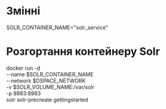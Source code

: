 # Змінні
SOLR_CONTAINER_NAME="solr_service"
# Розгортання контейнеру Solr
docker run -d \
  --name $SOLR_CONTAINER_NAME \
  --network $DSPACE_NETWORK \
  -v $SOLR_VOLUME_NAME:/var/solr \
  -p 8983:8983 \
  solr solr-precreate gettingstarted
<!--
5. Створення ядра (core)
Для створення нового ядра в Solr можна використовувати команду solr-precreate. Наприклад, щоб створити ядро з ім'ям mycore, запустіть:

bash
docker run -d -p 8983:8983 --name my_solr solr:8 solr-precreate mycore

6. Налаштування конфігурації (за потреби)
Якщо у вас є власні файли конфігурації (наприклад, solrconfig.xml, schema.xml), ви можете змонтувати їх як обсяг:

bash
docker run -d -p 8983:8983 --name my_solr -v /path/to/your/config:/opt/solr/server/solr/mycores/mycore/conf solr:8

Тут /path/to/your/config — це шлях до вашої локальної директорії з конфігураційними файлами.
-->
